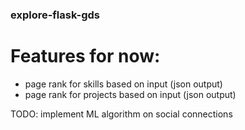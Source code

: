 ### explore-flask-gds

# Features for now:
- page rank for skills based on input (json output)
- page rank for projects based on input (json output)


TODO: implement ML algorithm on social connections
